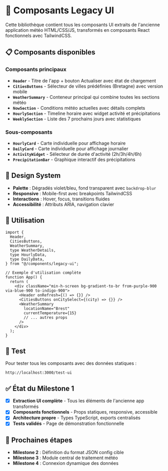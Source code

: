 # 🧩 Composants Legacy UI

Cette bibliothèque contient tous les composants UI extraits de l'ancienne application météo HTML/CSS/JS, transformés en composants React fonctionnels avec TailwindCSS.

## 📋 Composants disponibles

### Composants principaux

- **`Header`** - Titre de l'app + bouton Actualiser avec état de chargement
- **`CitiesButtons`** - Sélecteur de villes prédéfinies (Bretagne) avec version mobile
- **`WeatherSummary`** - Conteneur principal qui combine toutes les sections météo
- **`NowSection`** - Conditions météo actuelles avec détails complets
- **`HourlySection`** - Timeline horaire avec widget activité et précipitations
- **`WeeklySection`** - Liste des 7 prochains jours avec statistiques

### Sous-composants

- **`HourlyCard`** - Carte individuelle pour affichage horaire
- **`DailyCard`** - Carte individuelle pour affichage journalier
- **`ActivityWidget`** - Sélecteur de durée d'activité (2h/3h/4h/6h)
- **`PrecipitationBar`** - Graphique interactif des précipitations

## 🎨 Design System

- **Palette** : Dégradés violet/bleu, fond transparent avec `backdrop-blur`
- **Responsive** : Mobile-first avec breakpoints TailwindCSS
- **Interactions** : Hover, focus, transitions fluides
- **Accessibilité** : Attributs ARIA, navigation clavier

## 🚀 Utilisation

```tsx
import {
  Header,
  CitiesButtons,
  WeatherSummary,
  type WeatherDetails,
  type HourlyData,
  type DailyData,
} from "@/components/legacy-ui";

// Exemple d'utilisation complète
function App() {
  return (
    <div className="min-h-screen bg-gradient-to-br from-purple-900 via-blue-900 to-indigo-900">
      <Header onRefresh={() => {}} />
      <CitiesButtons onCitySelect={(city) => {}} />
      <WeatherSummary
        locationName="Brest"
        currentTemperature={15}
        // ... autres props
      />
    </div>
  );
}
```

## 🧪 Test

Pour tester tous les composants avec des données statiques :

```
http://localhost:3000/test-ui
```

## ✅ État du Milestone 1

- [x] **Extraction UI complète** - Tous les éléments de l'ancienne app transformés
- [x] **Composants fonctionnels** - Props statiques, responsive, accessible
- [x] **Architecture propre** - Types TypeScript, exports centralisés
- [x] **Tests validés** - Page de démonstration fonctionnelle

## 🔄 Prochaines étapes

- **Milestone 2** : Définition du format JSON config cible
- **Milestone 3** : Module central de traitement météo
- **Milestone 4** : Connexion dynamique des données
